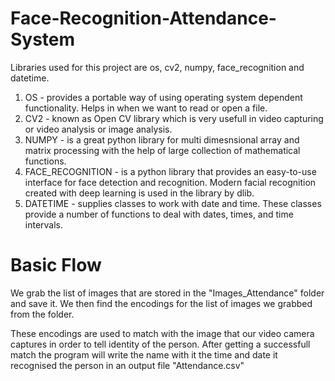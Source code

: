 # Face-Recognition-Attendance-System

Libraries used for this project are os, cv2, numpy, face_recognition and datetime.
1. OS -  provides a portable way of using operating system dependent functionality. Helps in when we want to read or open a file.
2. CV2 - known as Open CV library which is very usefull in video capturing or video analysis or image analysis.
3. NUMPY - is a great python library for multi dimesnsional array and matrix processing with the help of large collection of mathematical functions.
4. FACE_RECOGNITION -  is a python library that provides an easy-to-use interface for face detection and recognition. Modern facial recognition created with deep learning is used in the library by dlib.
5. DATETIME -  supplies classes to work with date and time. These classes provide a number of functions to deal with dates, times, and time intervals.

# Basic Flow

We grab the list of images that are stored in the "Images_Attendance" folder and save it. We then find the encodings for the list of images we grabbed from the folder. 

These encodings are used to match with the image that our video camera captures in order to tell identity of the person. After getting a successfull match the program will write the name with it the time and date it recognised the person in an output file "Attendance.csv"
